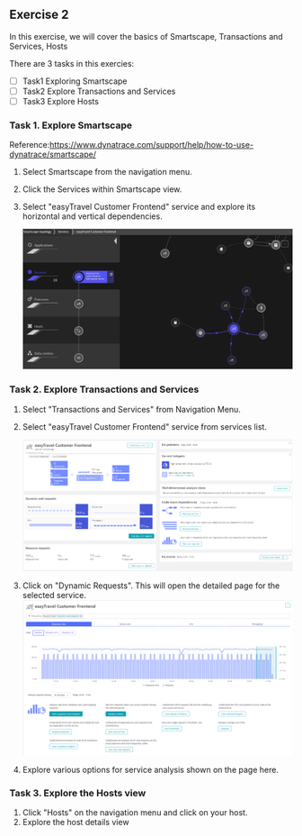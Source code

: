 ## Exercise 2
In this exercise, we will cover the basics of Smartscape, Transactions and Services, Hosts

There are 3 tasks in this exercies:
- [ ] Task1 Exploring Smartscape
- [ ] Task2 Explore Transactions and Services
- [ ] Task3 Explore Hosts

### Task 1. Explore Smartscape

Reference:https://www.dynatrace.com/support/help/how-to-use-dynatrace/smartscape/ 

1. Select Smartscape from the navigation menu.
2. Click the Services within Smartscape view.
3. Select "easyTravel Customer Frontend" service and explore its horizontal and vertical dependencies.

   ![Deploy](https://github.com/jsharma19/gettingstarted_hotsession/blob/master/assets/108-Smartscape.JPG)

  
### Task 2. Explore Transactions and Services

1. Select "Transactions and Services" from Navigation Menu.
2. Select "easyTravel Customer Frontend" service from services list.

   ![Deploy](https://github.com/jsharma19/gettingstarted_hotsession/blob/master/assets/Service%20Overview.PNG)

3. Click on "Dynamic Requests". This will open the detailed page for the selected service.
   ![Deploy](https://github.com/jsharma19/gettingstarted_hotsession/blob/master/assets/ServiceAnalysis-111.PNG)
   
4. Explore various options for service analysis shown on the page here.   

### Task 3. Explore the Hosts view

1. Click "Hosts" on the navigation menu and click on your host. 
2. Explore the host details view
